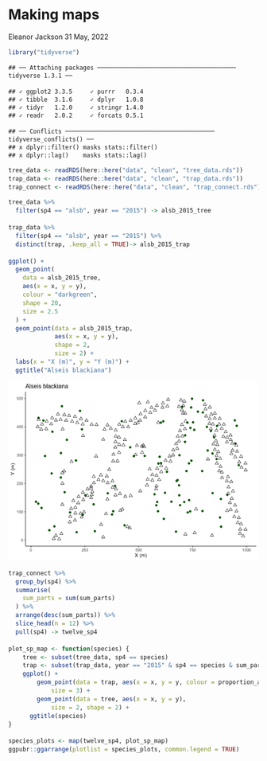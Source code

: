 Making maps
================
Eleanor Jackson
31 May, 2022

``` r
library("tidyverse")
```

    ## ── Attaching packages ─────────────────────────────────────── tidyverse 1.3.1 ──

    ## ✓ ggplot2 3.3.5     ✓ purrr   0.3.4
    ## ✓ tibble  3.1.6     ✓ dplyr   1.0.8
    ## ✓ tidyr   1.2.0     ✓ stringr 1.4.0
    ## ✓ readr   2.0.2     ✓ forcats 0.5.1

    ## ── Conflicts ────────────────────────────────────────── tidyverse_conflicts() ──
    ## x dplyr::filter() masks stats::filter()
    ## x dplyr::lag()    masks stats::lag()

``` r
tree_data <- readRDS(here::here("data", "clean", "tree_data.rds"))
trap_data <- readRDS(here::here("data", "clean", "trap_data.rds"))
trap_connect <- readRDS(here::here("data", "clean", "trap_connect.rds"))
```

``` r
tree_data %>%
  filter(sp4 == "alsb", year == "2015") -> alsb_2015_tree

trap_data %>%
  filter(sp4 == "alsb", year == "2015") %>%
  distinct(trap, .keep_all = TRUE)-> alsb_2015_trap

ggplot() +
  geom_point(
    data = alsb_2015_tree,
    aes(x = x, y = y),
    colour = "darkgreen",
    shape = 20,
    size = 2.5
  ) +
  geom_point(data = alsb_2015_trap,
             aes(x = x, y = y),
             shape = 2,
             size = 2) +
  labs(x = "X (m)", y = "Y (m)") +
  ggtitle("Alseis blackiana")
```

![](figures/11_make-map-figures/alseis-blackiana-2015-1.png)<!-- -->

``` r
trap_connect %>%
  group_by(sp4) %>%
  summarise(
    sum_parts = sum(sum_parts)
  ) %>%
  arrange(desc(sum_parts)) %>%
  slice_head(n = 12) %>%
  pull(sp4) -> twelve_sp4

plot_sp_map <- function(species) {
    tree <- subset(tree_data, sp4 == species)
    trap <- subset(trap_data, year == "2015" & sp4 == species & sum_parts >=3)
    ggplot() +
        geom_point(data = trap, aes(x = x, y = y, colour = proportion_abscised), 
            size = 3) +
        geom_point(data = tree, aes(x = x, y = y), 
            size = 2, shape = 2) +
      ggtitle(species)
}

species_plots <- map(twelve_sp4, plot_sp_map)
ggpubr::ggarrange(plotlist = species_plots, common.legend = TRUE)
```
